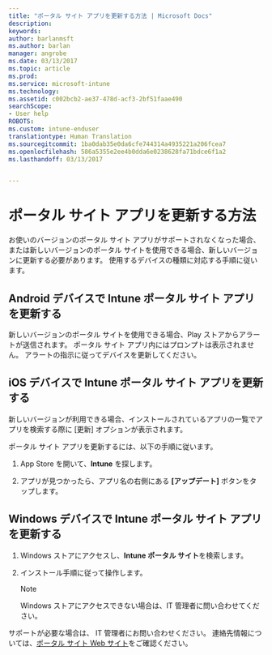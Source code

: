 ```yaml
---
title: "ポータル サイト アプリを更新する方法 | Microsoft Docs"
description: 
keywords: 
author: barlanmsft
ms.author: barlan
manager: angrobe
ms.date: 03/13/2017
ms.topic: article
ms.prod: 
ms.service: microsoft-intune
ms.technology: 
ms.assetid: c002bcb2-ae37-478d-acf3-2bf51faae490
searchScope:
- User help
ROBOTS: 
ms.custom: intune-enduser
translationtype: Human Translation
ms.sourcegitcommit: 1ba0dab35e0da6cfe744314a4935221a206fcea7
ms.openlocfilehash: 586a5355e2ee4b0dda6e0238628fa71bdce6f1a2
ms.lasthandoff: 03/13/2017


---
```


# <a name="how-to-update-the-company-portal-app"></a>ポータル サイト アプリを更新する方法

お使いのバージョンのポータル サイト アプリがサポートされなくなった場合、または新しいバージョンのポータル サイトを使用できる場合、新しいバージョンに更新する必要があります。 使用するデバイスの種類に対応する手順に従います。

## <a name="update-the-intune-company-portal-app-on-your-android-device"></a>Android デバイスで Intune ポータル サイト アプリを更新する

新しいバージョンのポータル サイトを使用できる場合、Play ストアからアラートが送信されます。 ポータル サイト アプリ内にはプロンプトは表示されません。 アラートの指示に従ってデバイスを更新してください。

## <a name="update-the-intune-company-portal-app-on-your-ios-device"></a>iOS デバイスで Intune ポータル サイト アプリを更新する

新しいバージョンが利用できる場合、インストールされているアプリの一覧でアプリを検索する際に [更新] オプションが表示されます。  

ポータル サイト アプリを更新するには、以下の手順に従います。

1. App Store を開いて、**Intune** を探します。

2. アプリが見つかったら、アプリ名の右側にある **[アップデート]** ボタンをタップします。

## <a name="update-the-intune-company-portal-app-on-your-windows-device"></a>Windows デバイスで Intune ポータル サイト アプリを更新する

1.  Windows ストアにアクセスし、**Intune ポータル サイト**を検索します。

2.  インストール手順に従って操作します。

    > [!NOTE]
    > Windows ストアにアクセスできない場合は、IT 管理者に問い合わせてください。


サポートが必要な場合は、 IT 管理者にお問い合わせください。 連絡先情報については、[ポータル サイト Web サイト](http://portal.manage.microsoft.com)をご確認ください。

